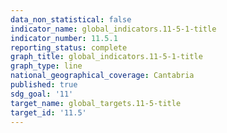 ```yaml
---
data_non_statistical: false
indicator_name: global_indicators.11-5-1-title
indicator_number: 11.5.1
reporting_status: complete
graph_title: global_indicators.11-5-1-title
graph_type: line
national_geographical_coverage: Cantabria
published: true
sdg_goal: '11'
target_name: global_targets.11-5-title
target_id: '11.5'
---
```

